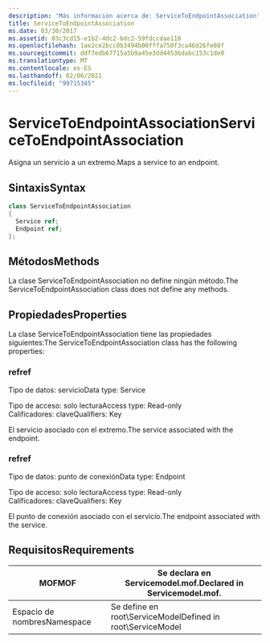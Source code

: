 ```yaml
---
description: 'Más información acerca de: ServiceToEndpointAssociation'
title: ServiceToEndpointAssociation
ms.date: 03/30/2017
ms.assetid: 03c3cd15-e1b2-4dc2-bdc2-59fdccdae110
ms.openlocfilehash: 1ae2ce2bcc0b3494b00fffa750f3ca46d26fe08f
ms.sourcegitcommit: ddf7edb67715a5b9a45e3dd44536dabc153c1de0
ms.translationtype: MT
ms.contentlocale: es-ES
ms.lasthandoff: 02/06/2021
ms.locfileid: "99715345"
---
```

# <a name="servicetoendpointassociation"></a><span data-ttu-id="116cf-103">ServiceToEndpointAssociation</span><span class="sxs-lookup"><span data-stu-id="116cf-103">ServiceToEndpointAssociation</span></span>

<span data-ttu-id="116cf-104">Asigna un servicio a un extremo.</span><span class="sxs-lookup"><span data-stu-id="116cf-104">Maps a service to an endpoint.</span></span>  
  
## <a name="syntax"></a><span data-ttu-id="116cf-105">Sintaxis</span><span class="sxs-lookup"><span data-stu-id="116cf-105">Syntax</span></span>  
  
```csharp
class ServiceToEndpointAssociation  
{  
  Service ref;  
  Endpoint ref;  
};  
```  
  
## <a name="methods"></a><span data-ttu-id="116cf-106">Métodos</span><span class="sxs-lookup"><span data-stu-id="116cf-106">Methods</span></span>  

 <span data-ttu-id="116cf-107">La clase ServiceToEndpointAssociation no define ningún método.</span><span class="sxs-lookup"><span data-stu-id="116cf-107">The ServiceToEndpointAssociation class does not define any methods.</span></span>  
  
## <a name="properties"></a><span data-ttu-id="116cf-108">Propiedades</span><span class="sxs-lookup"><span data-stu-id="116cf-108">Properties</span></span>  

 <span data-ttu-id="116cf-109">La clase ServiceToEndpointAssociation tiene las propiedades siguientes:</span><span class="sxs-lookup"><span data-stu-id="116cf-109">The ServiceToEndpointAssociation class has the following properties:</span></span>  
  
### <a name="ref"></a><span data-ttu-id="116cf-110">ref</span><span class="sxs-lookup"><span data-stu-id="116cf-110">ref</span></span>  

 <span data-ttu-id="116cf-111">Tipo de datos: servicio</span><span class="sxs-lookup"><span data-stu-id="116cf-111">Data type: Service</span></span>  
  
 <span data-ttu-id="116cf-112">Tipo de acceso: solo lectura</span><span class="sxs-lookup"><span data-stu-id="116cf-112">Access type: Read-only</span></span>  
<span data-ttu-id="116cf-113">Calificadores: clave</span><span class="sxs-lookup"><span data-stu-id="116cf-113">Qualifiers: Key</span></span>  
  
 <span data-ttu-id="116cf-114">El servicio asociado con el extremo.</span><span class="sxs-lookup"><span data-stu-id="116cf-114">The service associated with the endpoint.</span></span>  
  
### <a name="ref"></a><span data-ttu-id="116cf-115">ref</span><span class="sxs-lookup"><span data-stu-id="116cf-115">ref</span></span>  

 <span data-ttu-id="116cf-116">Tipo de datos: punto de conexión</span><span class="sxs-lookup"><span data-stu-id="116cf-116">Data type: Endpoint</span></span>  
  
 <span data-ttu-id="116cf-117">Tipo de acceso: solo lectura</span><span class="sxs-lookup"><span data-stu-id="116cf-117">Access type: Read-only</span></span>  
<span data-ttu-id="116cf-118">Calificadores: clave</span><span class="sxs-lookup"><span data-stu-id="116cf-118">Qualifiers: Key</span></span>  
  
 <span data-ttu-id="116cf-119">El punto de conexión asociado con el servicio.</span><span class="sxs-lookup"><span data-stu-id="116cf-119">The endpoint associated with the service.</span></span>  
  
## <a name="requirements"></a><span data-ttu-id="116cf-120">Requisitos</span><span class="sxs-lookup"><span data-stu-id="116cf-120">Requirements</span></span>  
  
|<span data-ttu-id="116cf-121">MOF</span><span class="sxs-lookup"><span data-stu-id="116cf-121">MOF</span></span>|<span data-ttu-id="116cf-122">Se declara en Servicemodel.mof.</span><span class="sxs-lookup"><span data-stu-id="116cf-122">Declared in Servicemodel.mof.</span></span>|  
|---------|-----------------------------------|  
|<span data-ttu-id="116cf-123">Espacio de nombres</span><span class="sxs-lookup"><span data-stu-id="116cf-123">Namespace</span></span>|<span data-ttu-id="116cf-124">Se define en root\ServiceModel</span><span class="sxs-lookup"><span data-stu-id="116cf-124">Defined in root\ServiceModel</span></span>|
